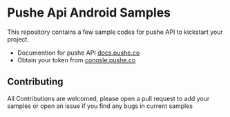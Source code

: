 # Pushe Api Android Samples

This repository contains a few sample codes for pushe API to kickstart your project.

  * Documention for pushe API [docs.pushe.co][api]
  * Obtain your token from [conosle.pushe.co][console]


## Contributing

All Contributions are welcomed, please open a pull request to add your samples or open an issue if you find any bugs in current samples


[api]: http://docs.pushe.co/docs/web-api/send_notification/
[console]: https://console.pushe.co/
